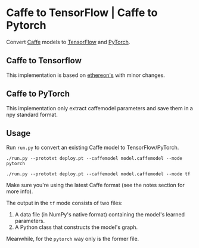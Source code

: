 # Caffe to TensorFlow | Caffe to Pytorch

Convert [Caffe](https://github.com/BVLC/caffe/) models to [TensorFlow](https://github.com/tensorflow/tensorflow) and [PyTorch](https://github.com/pytorch/pytorch).

## Caffe to Tensorflow 
This implementation is based on [ethereon's](https://github.com/ethereon/caffe-tensorflow) with minor changes. 

## Caffe to PyTorch
This implementation only extract caffemodel parameters and save them in a npy standard format. 

## Usage

Run `run.py` to convert an existing Caffe model to TensorFlow/PyTorch.

`./run.py --prototxt deploy.pt --caffemodel model.caffemodel --mode pytorch`

`./run.py --prototxt deploy.pt --caffemodel model.caffemodel --mode tf`

Make sure you're using the latest Caffe format (see the notes section for more info).

The output in the `tf` mode consists of two files:

1. A data file (in NumPy's native format) containing the model's learned parameters.
2. A Python class that constructs the model's graph.

Meanwhile, for the `pytorch` way only is the former file. 
